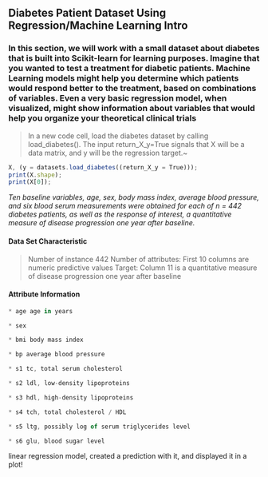 ## Diabetes Patient Dataset Using Regression/Machine Learning Intro

### In this section, we will work with a small dataset about diabetes that is built into Scikit-learn for learning purposes. Imagine that you wanted to test a treatment for diabetic patients. Machine Learning models might help you determine which patients would respond better to the treatment, based on combinations of variables. Even a very basic regression model, when visualized, might show information about variables that would help you organize your theoretical clinical trials

> In a new code cell, load the diabetes dataset by calling load_diabetes(). The input return_X_y=True signals that X will be a data matrix, and y will be the regression target.~

```javascript
X, (y = datasets.load_diabetes((return_X_y = True)));
print(X.shape);
print(X[0]);
```

_Ten baseline variables, age, sex, body mass index, average blood pressure, and six blood serum measurements were obtained for each of n = 442 diabetes patients, as well as the response of interest, a quantitative measure of disease progression one year after baseline._

#### Data Set Characteristic

> Number of instance 442
> Number of attributes: First 10 columns are numeric predictive values
> Target: Column 11 is a quantitative measure of disease progression one year after baseline

#### Attribute Information

```javascript
* age age in years

* sex

* bmi body mass index

* bp average blood pressure

* s1 tc, total serum cholesterol

* s2 ldl, low-density lipoproteins

* s3 hdl, high-density lipoproteins

* s4 tch, total cholesterol / HDL

* s5 ltg, possibly log of serum triglycerides level

* s6 glu, blood sugar level
```

linear regression model, created a prediction with it, and displayed it in a plot!
